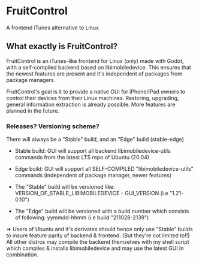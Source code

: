 # FruitControl

A frontend iTunes alternative to Linux.

## What exactly is FruitControl?

FruitControl is an iTunes-like frontend for Linux (only) made with Godot, with a self-compiled backend based on libimobiledevice.
This ensures that the newest features are present and it's independent of packages from package managers.

FruitControl's goal is it to provide a native GUI for iPhone/iPad owners to control their devices from their Linux machines.
Restoring, upgrading, general information extraction is already possible. More features are planned in the future.

### Releases? Versioning scheme?

There will always be a "Stable" build, and an "Edge" build (stable-edge)

- Stable build: GUI will support all backend libimobiledevice-utils commands from the latest LTS repo of Ubuntu (20.04)
- Edge build: GUI will support all SELF-COMPILED "libimobiledevice-utils" commands (independent of package manager, newer features)

- The "Stable" build will be versioned like: VERSION_OF_STABLE_LIBIMOBILEDEVICE - GUI_VERSION (i.e "1.21-0.10")
- The "Edge" build will be versioned with a build number which consists of following: yymmdd-hhmm (i.e build "211028-2139")

=> Users of Ubuntu and it's derivates should hence only use "Stable" builds to insure feature parity of backend & frontend. (But they're not limited to!!)
All other distros may compile the backend themselves with my shell script which compiles & installs libimobiledevice and may use the latest GUI in combination.
